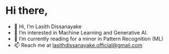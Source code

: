 # Hi there,

- 👋 Hi, I’m Lasith Dissanayake
- 👀 I’m interested in Machine Learning and Generative AI.
- 🌱 I’m currently reading for a minor in Pattern Recognition (ML)
- 📫 Reach me at lasithdissanayake.official@gmail.com